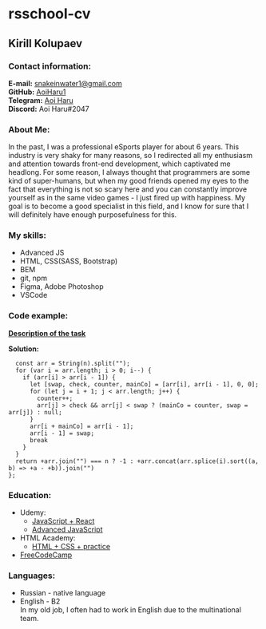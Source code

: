 # rsschool-cv  
## Kirill Kolupaev  
### Contact information:  
**E-mail:** snakeinwater1@gmail.com  
**GitHub:** [AoiHaru1](https://github.com/AoiHaru1)  
**Telegram:** [Aoi Haru](https://t.me/AoiHaru1)  
**Discord:** Aoi Haru#2047  

### About Me:
In the past, I was a professional eSports player for about 6 years. This industry is very shaky for many reasons, so I redirected all my enthusiasm and attention towards front-end development, which captivated me headlong. For some reason, I always thought that programmers are some kind of super-humans, but when my good friends opened my eyes to the fact that everything is not so scary here and you can constantly improve yourself as in the same video games - I just fired up with happiness. My goal is to become a good specialist in this field, and I know for sure that I will definitely have enough purposefulness for this. 

### My skills:
* Advanced JS  
* HTML, CSS(SASS, Bootstrap)  
* BEM  
* git, npm  
* Figma, Adobe Photoshop  
* VSCode

### Code example:

**[Description of the task](https://www.codewars.com/kata/55983863da40caa2c900004e)**

**Solution:**
``` function nextBigger(n) {  
  const arr = String(n).split("");  
  for (var i = arr.length; i > 0; i--) {  
    if (arr[i] > arr[i - 1]) {  
      let [swap, check, counter, mainCo] = [arr[i], arr[i - 1], 0, 0];  
      for (let j = i + 1; j < arr.length; j++) {  
        counter++;  
        arr[j] > check && arr[j] < swap ? (mainCo = counter, swap = arr[j]) : null;  
      }  
      arr[i + mainCo] = arr[i - 1];  
      arr[i - 1] = swap;  
      break  
    }  
  }  
  return +arr.join("") === n ? -1 : +arr.concat(arr.splice(i).sort((a, b) => +a - +b)).join("")  
};  
```
### Education: 
* Udemy:    
  * [JavaScript + React](https://www.udemy.com/course/javascript_full/)  
  * [Advanced JavaScript](https://www.udemy.com/course/javascript_practice/)  
* HTML Academy:  
  * [HTML + CSS + practice](https://htmlacademy.ru/courses)  
* [FreeCodeCamp](https://www.freecodecamp.org/)  

### Languages:
* Russian - native language  
* English - B2  
In my old job, I often had to work in English due to the multinational team.